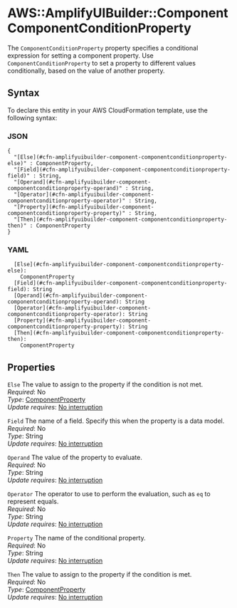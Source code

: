 # AWS::AmplifyUIBuilder::Component ComponentConditionProperty<a name="aws-properties-amplifyuibuilder-component-componentconditionproperty"></a>

The `ComponentConditionProperty` property specifies a conditional expression for setting a component property\. Use `ComponentConditionProperty` to set a property to different values conditionally, based on the value of another property\.

## Syntax<a name="aws-properties-amplifyuibuilder-component-componentconditionproperty-syntax"></a>

To declare this entity in your AWS CloudFormation template, use the following syntax:

### JSON<a name="aws-properties-amplifyuibuilder-component-componentconditionproperty-syntax.json"></a>

```
{
  "[Else](#cfn-amplifyuibuilder-component-componentconditionproperty-else)" : ComponentProperty,
  "[Field](#cfn-amplifyuibuilder-component-componentconditionproperty-field)" : String,
  "[Operand](#cfn-amplifyuibuilder-component-componentconditionproperty-operand)" : String,
  "[Operator](#cfn-amplifyuibuilder-component-componentconditionproperty-operator)" : String,
  "[Property](#cfn-amplifyuibuilder-component-componentconditionproperty-property)" : String,
  "[Then](#cfn-amplifyuibuilder-component-componentconditionproperty-then)" : ComponentProperty
}
```

### YAML<a name="aws-properties-amplifyuibuilder-component-componentconditionproperty-syntax.yaml"></a>

```
  [Else](#cfn-amplifyuibuilder-component-componentconditionproperty-else): 
    ComponentProperty
  [Field](#cfn-amplifyuibuilder-component-componentconditionproperty-field): String
  [Operand](#cfn-amplifyuibuilder-component-componentconditionproperty-operand): String
  [Operator](#cfn-amplifyuibuilder-component-componentconditionproperty-operator): String
  [Property](#cfn-amplifyuibuilder-component-componentconditionproperty-property): String
  [Then](#cfn-amplifyuibuilder-component-componentconditionproperty-then): 
    ComponentProperty
```

## Properties<a name="aws-properties-amplifyuibuilder-component-componentconditionproperty-properties"></a>

`Else`  <a name="cfn-amplifyuibuilder-component-componentconditionproperty-else"></a>
The value to assign to the property if the condition is not met\.  
*Required*: No  
*Type*: [ComponentProperty](aws-properties-amplifyuibuilder-component-componentproperty.md)  
*Update requires*: [No interruption](https://docs.aws.amazon.com/AWSCloudFormation/latest/UserGuide/using-cfn-updating-stacks-update-behaviors.html#update-no-interrupt)

`Field`  <a name="cfn-amplifyuibuilder-component-componentconditionproperty-field"></a>
The name of a field\. Specify this when the property is a data model\.  
*Required*: No  
*Type*: String  
*Update requires*: [No interruption](https://docs.aws.amazon.com/AWSCloudFormation/latest/UserGuide/using-cfn-updating-stacks-update-behaviors.html#update-no-interrupt)

`Operand`  <a name="cfn-amplifyuibuilder-component-componentconditionproperty-operand"></a>
The value of the property to evaluate\.  
*Required*: No  
*Type*: String  
*Update requires*: [No interruption](https://docs.aws.amazon.com/AWSCloudFormation/latest/UserGuide/using-cfn-updating-stacks-update-behaviors.html#update-no-interrupt)

`Operator`  <a name="cfn-amplifyuibuilder-component-componentconditionproperty-operator"></a>
The operator to use to perform the evaluation, such as `eq` to represent equals\.  
*Required*: No  
*Type*: String  
*Update requires*: [No interruption](https://docs.aws.amazon.com/AWSCloudFormation/latest/UserGuide/using-cfn-updating-stacks-update-behaviors.html#update-no-interrupt)

`Property`  <a name="cfn-amplifyuibuilder-component-componentconditionproperty-property"></a>
The name of the conditional property\.  
*Required*: No  
*Type*: String  
*Update requires*: [No interruption](https://docs.aws.amazon.com/AWSCloudFormation/latest/UserGuide/using-cfn-updating-stacks-update-behaviors.html#update-no-interrupt)

`Then`  <a name="cfn-amplifyuibuilder-component-componentconditionproperty-then"></a>
The value to assign to the property if the condition is met\.  
*Required*: No  
*Type*: [ComponentProperty](aws-properties-amplifyuibuilder-component-componentproperty.md)  
*Update requires*: [No interruption](https://docs.aws.amazon.com/AWSCloudFormation/latest/UserGuide/using-cfn-updating-stacks-update-behaviors.html#update-no-interrupt)